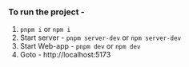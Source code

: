 ### To run the project -

1. `pnpm i` or `npm i`
2. Start server - `pnpm server-dev` or `npm server-dev`
3. Start Web-app - `pnpm dev` or `npm dev`
4. Goto - http://localhost:5173

